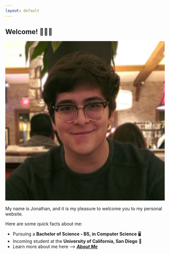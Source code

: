 ```yaml
---
layout: default
---
```


## Welcome! 🙋🏻‍♂️

<img class="profile-picture" src="profile_photo.jpg">

My name is Jonathan, and it is my pleasure to welcome you to my personal website.

Here are some quick facts about me:
- Pursuing a **Bachelor of Science - BS, in Computer Science** 🖥
- Incoming student at the **University of California, San Diego** 🔱
- Learn more about me here --> [***About Me***](aboutme)